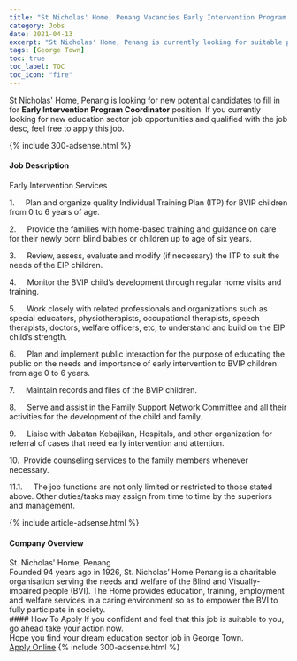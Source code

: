 ```yaml
---
title: "St Nicholas' Home, Penang Vacancies Early Intervention Program Coordinator" 
category: Jobs 
date: 2021-04-13 
excerpt: "St Nicholas' Home, Penang is currently looking for suitable person to fill in the Early Intervention Program Coordinator which positioned at George Town" 
tags: [George Town] 
toc: true 
toc_label: TOC 
toc_icon: "fire" 
--- 
```


<p>St Nicholas' Home, Penang is looking for new potential candidates to fill in for <b>Early Intervention Program Coordinator</b> position. If you currently looking for new education sector job opportunities and qualified with the job desc, feel free to apply this job.
</p>{% include 300-adsense.html %} 
<div><div><h4>Job Description</h4></div><div><div><span><div><p>Early Intervention Services</p><p>1.&#160;&#160;&#160;&#160;&#160;Plan and organize quality Individual Training Plan (ITP) for BVIP children from 0 to 6 years of age.</p><p>2.&#160;&#160;&#160;&#160;&#160;Provide the families with home-based training and guidance on care for their newly born blind babies or children up to age of six years.</p><p>3.&#160;&#160;&#160;&#160;&#160;Review, assess, evaluate and modify (if necessary) the ITP to suit the needs of the EIP children.</p><p>4.&#160;&#160;&#160;&#160;&#160;Monitor the BVIP child&#8217;s development through regular home visits and training.</p><p>5.&#160;&#160;&#160;&#160;&#160;Work closely with related professionals and organizations such as special educators, physiotherapists, occupational therapists, speech therapists, doctors, welfare officers, etc, to understand and build on the EIP child&#8217;s strength.</p><p>6.&#160;&#160;&#160;&#160;&#160;Plan and implement public interaction for the purpose of educating the public on the needs and importance of early intervention to BVIP children from age 0 to 6 years.</p><p>7.&#160;&#160;&#160;&#160;&#160;Maintain records and files of the BVIP children.</p><p>8.&#160;&#160;&#160;&#160;&#160;Serve and assist in the Family Support Network Committee and all their activities for the development of the child and family.</p><p>9.&#160;&#160;&#160;&#160;&#160;Liaise with Jabatan Kebajikan, Hospitals, and other organization for referral of cases that need early intervention and attention.</p><p>10.&#160;&#160;Provide counseling services to the family members whenever necessary.</p><p>11.1.&#160;&#160;&#160;&#160;&#160;The job functions are not only limited or restricted to those stated above. Other duties/tasks may assign from time to time by the superiors and management.</p></div></span></div></div></div> 
{% include article-adsense.html %} 
<div><div><h4>Company Overview</h4></div><div><div><span><div><div>St. Nicholas' Home, Penang</div>
<div>Founded 94 years ago in 1926, St. Nicholas&#8217; Home Penang is a charitable organisation serving the needs and welfare of the Blind and Visually-impaired people (BVI). The Home provides education, training, employment and welfare services in a caring environment so as to empower the BVI to fully participate in society.&#160;</div></div></span></div></div></div> 
#### How To Apply 
If you confident and feel that this job is suitable to you, go ahead take your action now. <br/> 
Hope you find your dream education sector job in George Town. <br/> 
<a href="https://www.jobstreet.com.my/en/job/early-intervention-program-coordinator-4535993?jobId=jobstreet-my-job-4535993" class="btn btn--info" target="_blank" rel="nofollow noopenner">Apply Online</a> 
{% include 300-adsense.html %} 